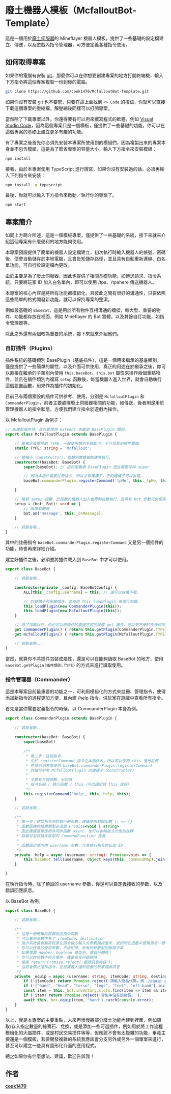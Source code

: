 # 廢土機器人模板（McfalloutBot-Template）

這是一個用於[廢土伺服器](https://mcfallout.net/)的 Mineflayer 機器人模板，提供了一些基礎的設定檔建立、傳送，以及遊戲內指令管理器，可方便定義各種指令使用。

## 如何取得專案

如果你的電腦有安裝 [git](https://git-scm.com/)，那麼你可以在你想要創建專案的地方打開終端機，輸入下方指令將這個專案複製一份到你的電腦。

```bash
git clone https://github.com/cook1470/McfalloutBot-Template.git
```

如果你沒有安裝 git 也不要緊，只要在這上面找到 `<> Code` 的按鈕，你就可以直接下載這個專案的壓縮檔，解壓縮後同樣可以打開專案。

當然除了下載專案以外，你還得要有可以用來撰寫程式的軟體，例如 [Visual Studio Code](https://code.visualstudio.com/)，因為這個專案只是一個模板，僅提供了一些基礎的功能，你可以在這個專案的基礎上建立更多有趣的功能。

有了專案之後首先你必須先安裝本專案所使用到的模組們，因為複製出來的專案本身並不包含模組，這是為了節省專案的容量大小，輸入下方指令來安裝模組：

```bash
npm install
```

接著，由於本專案使用 TypeScript 進行撰寫，如果你沒有安裝過的話，必須再輸入下列指令來安裝：

```bash
npm install -g typescript
```

最後，你就可以輸入下方指令來啟動／執行你的專案了。

```bash
npm start
```

## 專案簡介

如同上方簡介所述，這是一個模板專案，僅提供了一些基礎的系統，接下來就來介紹這個專案有什麼便利的地方能夠使用。

本專案預設提供了簡單的機器人設定檔建立，初次執行時輸入機器人的帳號、密碼後，便會自動儲存於本地電腦，且會告知儲存路徑，並且具有自動重新連線、白名單功能，可自行於設定檔內更改。

由於主要是為了廢土伺服器，因此也提供了相關基礎功能，如傳送請求、指令系統，只要將玩家 ID 加入白名單內，即可以使用 /tpa、/tpahere 傳送機器人。

本專案的核心內容是將所有功能都模組化，且彼此之間有很好的溝通性，只要依照這些簡單的格式開發新功能，就可以保持專案的整潔。

例如最基礎的 `BaseBot`，這是用於所有物件互相溝通的橋樑，較大型、重要的物件、功能都存放在裡面，例如 Mineflayer 的 Bot 實體，以及其餘自訂功能，如指令管理器等。

除此之外還有兩個較為重要的系統，接下來就來介紹他們。

### 自訂插件（Plugins）

插件系統的基礎類別 BasePlugin（基底插件），這是一個用來繼承的基底類別，僅是提供了一些簡單的屬性，以及介面可供使用，真正的用途在於繼承之後，你可以直接在繼承的子類別內使用 `this.baseBot`、`this.bot` 屬性來操作兩個重點物件，並且在插件類別內複寫 `setup` 函數後，每當機器人進入世界，就會自動執行這個設置函數，用來作為插件的初始化。

目前已有兩個預設的插件可供參考、使用，分別是 `McfalloutPlugin` 和 `CommanderPlugin`，前者主要處理廢土伺服器相關的功能，如傳送，後者則是用於管理機器人的指令狀態，方便我們建立指令於遊戲內操作。

以 McfalloutPlugin 為例子：

```typescript
// 創建新插件時，首先要使用 extends 來繼承 BasePlugin 類別。
export class McfalloutPlugin extends BasePlugin {

    // 接著定義插件的 TYPE，一般使用類別名稱即可，不可與其他插件重複。
    static TYPE: string = 'Mcfallout';

    // 建構子（constructor），當類別實體被創建時執行。
    constructor(baseBot: BaseBot) {
        super(baseBot); // 由於是繼承 BasePlugin 因此需要呼叫 super

        // 因為本插件需要註冊指令，所以才有建構子，否則建構子可以省略。
        baseBot.commanderPlugin.registerCommand('tpMe', this._tpMe, this);

    }

    // 複寫 setup 函數，此函數於機器人加入世界時自動執行，並帶有 bot 參數可供使用。
    setup = (bot: Bot): void => {
        // 設置監聽器
        bot.on('message', this._onMessage);
    }

    // 其餘省略...
}
```

其中的註冊指令 `baseBot.commanderPlugin.registerCommand` 又是另一個插件的功能，待會再來詳細介紹。

建立好插件之後，必須要將插件載入到 `BaseBot` 中才可以使用。

```typescript
export class BaseBot {

    // 其餘省略...

    constructor(private _config: BaseBotConfig) {
        ALL[this._config.username] = this; // 這可以省略不看。

        // 於建構子內創建插件，並使用 this.loadPlugin 來進行加載。
        this.loadPlugin(new CommanderPlugin(this));
        this.loadPlugin(new McfalloutPlugin(this));
    }

    // 除了加載以外，你也可以將插件的取得方式包裝成 get 屬性，可以更方便的在任何地方讀取使用。
    get commanderPlugin() { return this.getPlugin(CommanderPlugin.TYPE) as CommanderPlugin };
    get mcfalloutPlugin() { return this.getPlugin(McfalloutPlugin.TYPE) as McfalloutPlugin };

    // 其餘省略...
}
```

當然，就算你不將插件包裝成屬性，還是可以在能夠讀取 BaseBot 的地方，使用 `baseBot.getPlugin(插件類別.TYPE)` 的方式來進行讀取使用。

### 指令管理器（Commander）

這是本專案目前最重要的功能之一，可利用模組化的方式來註冊、管理指令，使得添加新指令的過程更加方便，且內建 /help 指令，供玩家在遊戲中查看所有指令。

首先是當你需要定義指令的時候，以 CommanderPlugin 本身為例。

```typescript
export class CommanderPlugin extends BasePlugin {
    
    // 其餘省略...
    
    constructor(baseBot: BaseBot) {
        super(baseBot)
        
        /**
         * 第二步：註冊指令
         * 由於 registerCommand 指令在本插件內，所以可以使用 this 進行註冊
         * 在其他地方需使用 baseBot.commanderPlugin.registerCommand
         * 詳細可參考 McfalloutPlugin 的建構子（constructor）
         * 
         * 主要有三個參數，分別為
         * 指令名稱 / 執行函數 / this（可以固定寫 this 就好）
         */
        this.registerCommand('help', this._help, this);
    }

    // 其餘省略...

    /**
     * 第一步：建立指令用於執行的函數，建議使用箭頭函數 () => {}
     * 函數回傳的結果類型必須是 Promise<void | string>
     * 因此建議直接使用非同步函數 async，也可以省略後方的型別註釋
     * 詳細可至該插件底部的 CommandFunction 查看
     * 
     * 函數固定會附帶 username 參數，代表執行指令的玩家 ID
     */
    private _help = async (username: string): Promise<void> => {
        this.baseBot.tell(username, Object.keys(this._commandMap).join(', '));
    }

}
```

在執行指令時，除了預設的 username 參數，你還可以自定義接收的參數，以及錯誤回應訊息。

以 BaseBot 為例。

```typescript
export class BaseBot {

    // 其餘省略...

    /**
     * 這是一個簡單的裝備物品指令函數
     * 可以看到參數中多了 itemCode、destination
     * 指令系統會自動將玩家在指令後方輸入的參數捕捉進來，就如同在遊戲中使用指令一樣
     * 你可以任意的使用參數，不過記得，所有的參數型別都是字串
     * 如果需要 number、boolean 等型別，需自行轉換！
     * 你可以在參數不符合條件，或是有任何錯誤時
     * 使用 return Promise.reject('錯誤訊息內容');
     * 這將會停止運作指令，並使機器人通知遊戲的玩家錯誤訊息
     */
    private _equip = async (username: string, itemCode: string, destination: EquipmentDestination = 'hand'): Promise<void> => {
        if (!itemCode) return Promise.reject('請輸入物品代碼。例：/equip iron_sword hand');
        if (!["hand", "head", "torso", "legs", "feet", "off-hand"].includes(destination)) return Promise.reject(`請輸入裝備位置。例：/equip ${itemCode} hand，參數："[hand|head|torso|legs|feet|off-hand]`);
        const item = this._bot.inventory.slots.find(item => item && item.name === itemCode);
        if (!item) return Promise.reject('背包中沒有該物品。');
        await this._bot.equip(item, 'hand').catch(console.error);
    }
}
```

以上，就是本專案的主要重點，未來再慢慢將部分廢土功能內建到裡面，例如領取/存入指定數量的綠寶石、兌換，或是添加一些可選插件，例如用於將工作流程模組化的大腦插件，或是村民交易插件等等，但應該不會有太複雜的功能，畢竟主要還是一個模板，若要開發複雜的系統我應該會分支另外成另外一個專案來進行，甚至可以建立一些具有圖形化介面的應用程式。

總之如果你有什麼想法、建議，歡迎告訴我！

## 作者
**[cook1470](https://github.com/cook1470)**
